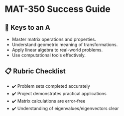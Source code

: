 # MAT-350 Success Guide

## 🎯 Keys to an A
- Master matrix operations and properties.  
- Understand geometric meaning of transformations.  
- Apply linear algebra to real-world problems.  
- Use computational tools effectively.  

## 📋 Rubric Checklist
- ✔️ Problem sets completed accurately  
- ✔️ Project demonstrates practical applications  
- ✔️ Matrix calculations are error-free  
- ✔️ Understanding of eigenvalues/eigenvectors clear  
